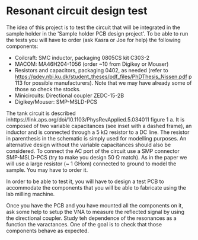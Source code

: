 Resonant circuit design test
============================

The idea of this project is to test the circuit that will be integrated in the
sample holder in the 'Sample holder PCB design project'. To be able to run the
tests you will have to order (ask Kasra or Joe for help) the following
components:

- Coilcraft: SMC inductor, packaging 0805CS kit C303-2
- MACOM: MA46H204-1056 (order ~10 from Digikey or Mouser)
- Resistors and capacitors, packaging 0402, as needed
  (refer to https://qdev.nbi.ku.dk/student_theses/pdf_files/PhDThesis_Nissen.pdf
  p 113 for possible manufacturers). Note that we may have already some of
  those so check the stocks.
- Minicircuits: Directional coupler ZEDC-15-2B
- Digikey/Mouser: SMP-MSLD-PCS

The tank circuit is described inhttps://link.aps.org/doi/10.1103/PhysRevApplied.5.034011
figure 1 a. It is composed of two variable capacitances (see inset with a
dashed frame), an inductor and is connected through a 5 kΩ resistor to a DC
line. The resistor in parenthesis in the schematic is simply used for modelling
purposes. An alternative design without the variable capacitances should also
be considered. To connect the AC port of the circuit use a SMP connector
SMP-MSLD-PCS (try to make you design 50 Ω match). As in the paper we will use a
large resistor (~ 1 GHom) connected to ground to model the sample. You may have
to order it.

In order to be able to test it, you will have to design a test PCB to
accommodate the components that you will be able to fabricate using the lab
milling machine.

Once you have the PCB and you have mounted all the components on it, ask some
help to setup the VNA to measure the reflected signal by using the directional
coupler.  Study teh dependence of the resonances as a function the varactances.
One of the goal is to check that those components behave as expected.
